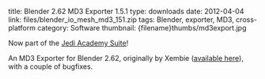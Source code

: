 title: Blender 2.62 MD3 Exporter 1.5.1
type: downloads
date: 2012-04-04
link: files/blender_io_mesh_md3_151.zip
tags: Blender, exporter, MD3, cross-platform
category: Software
thumbnail: {filename}thumbs/md3export.jpg

Now part of the [Jedi Academy Suite]({filename}blendersuite.md)!
An MD3 Exporter for Blender 2.62, originally by Xembie ([available here](http://xembie.com/2010/md3-exporter/)), with a couple of bugfixes.
